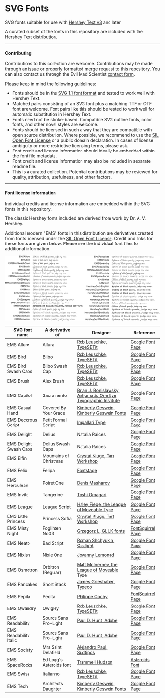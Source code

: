 # SVG Fonts

SVG fonts suitable for use with [Hershey Text v3](https://gitlab.com/oskay/hershey-text) and later

A curated subset of the fonts in this repository are included with the Hershey Text distribution.

----

#### Contributing

Contributions to this collection are welcome. Contributions may be made through an [issue](https://gitlab.com/oskay/svg-fonts/issues) or properly formatted merge request to this repository.
You can also contact us through the Evil Mad Scientist [contact form](https://shop.evilmadscientist.com/contact).

Please keep in mind the following guidelines:
*  Fonts should be in the [SVG 1.1 font format](https://www.w3.org/TR/SVG11/fonts.html) and tested to work well with Hershey Text.
*  Matched pairs consisting of an SVG font plus a matching TTF or OTF font are welcome. 
Font pairs like this should be tested to work well for automatic substitution in Hershey Text.
*  Fonts need not be stroke-based. Compatible SVG outline fonts, color fonts, and other novel styles are welcome.
*  Fonts should be licensed in such a way that they are compatible with open source distribution.
Where possible, we recommend to use the [SIL Open Font License](https://scripts.sil.org/OFL) or a public
domain declaration. In cases of license ambiguity or more restrictive licensing terms, please ask.
*  Font credit and license information should ideally be embedded within the font file metadata.
*  Font credit and license information may also be included in separate readme file.
*  This is a curated collection. Potential contributions may be reviewed for quality, attribution, usefulness, and other factors.


----

#### Font license information

Individual credits and license information are embedded within the SVG fonts in this repository.

The classic Hershey fonts included are derived from
work by Dr. A. V. Hershey.

Additional modern "EMS" fonts in this distribution are
derivatives created from fonts licensed under the [SIL Open Font License](https://scripts.sil.org/OFL). Credit and links for these fonts are given below.
Please see the individual font files for additional information.


![Sample table, generated by the Extensions - Text - Hershey Text - Utilities - Generate Font Table function](samples.png)

SVG font name | A derivative of | Designer | Reference
--------------|-----------------|----------|-------------
EMS Allure | Allura | [Rob Leuschke, TypeSETit](http://www.typesetit.com) | [Google Font Page](https://fonts.google.com/specimen/Allura)
EMS Bird | Bilbo | [Rob Leuschke, TypeSETit](http://www.typesetit.com) | [Google Font Page](https://fonts.google.com/specimen/Bilbo)
EMS Bird Swash Caps | Bilbo Swash Cap | [Rob Leuschke, TypeSETit](http://www.typesetit.com) | [Google Font Page](https://fonts.google.com/specimen/Bilbo+Swash+Caps)
EMS Brush | Alex Brush | [Rob Leuschke, TypeSETit](http://www.typesetit.com) | [Google Font Page](https://fonts.google.com/specimen/Alex+Brush)
EMS Capitol | Sacramento | [Brian J. Bonislawsky, Astigmatic One Eye Typographic Institute](http://www.astigmatic.com) | [Google Font Page](https://fonts.google.com/specimen/Sacramento)
EMS Casual Hand | Covered By Your Grace | [Kimberly Geswein, Kimberly Geswein Fonts](http://www.kimberlygeswein.com/) | [Google Font Page](https://fonts.google.com/specimen/Covered+By+Your+Grace)
EMS Decorous Script | Petit Formal Script | [Impallari Type](http://www.impallari.com) | [Google Font Page](https://fonts.google.com/specimen/Petit+Formal+Script)
EMS Delight | Delius | Natalia Raices | [Google Font Page](https://fonts.google.com/specimen/Delius)
EMS Delight Swash Caps | Delius Swash Caps | Natalia Raices | [Google Font Page](https://fonts.google.com/specimen/Delius+Swash+Caps)
EMS Elfin | Mountains of Christmas | [Crystal Kluge, Tart Workshop](http://www.tartworkshop.com) | [Google Font Page](https://fonts.google.com/specimen/Mountains+of+Christmas)
EMS Felix | Felipa | [Fontstage](https://twitter.com/fontstage) | [Google Font Page](https://fonts.google.com/specimen/Felipa)
EMS Herculean | Poiret One | [Denis Masharov](https://www.myfonts.com/foundry/Denis_Masharov/) | [Google Font Page](https://fonts.google.com/specimen/Poiret+One)
EMS Invite | Tangerine | [Toshi Omagari](http://tosche.net/about) | [Google Font Page](https://fonts.google.com/specimen/Tangerine)
EMS League | League Script | [Haley Fiege, the League of Moveable Type](https://www.theleagueofmoveabletype.com) | [Google Font Page](https://fonts.google.com/specimen/League+Script)
EMS Little Princess | Princess Sofia | [Crystal Kluge, Tart Workshop](http://www.tartworkshop.com) | [Google Font Page](https://fonts.google.com/specimen/Princess+Sofia)
EMS Misty Night | Foglihten No03 | [Grzegorz L, GLUK fonts](http://www.glukfonts.pl) | [FontSquirrel Page](https://www.fontsquirrel.com/fonts/foglihten)
EMS Neato | Bad Script | [Roman Shchyukin, Gaslight](https://www.myfonts.com/foundry/Gaslight/) | [Google Font Page](https://fonts.google.com/specimen/Bad+Script)
EMS Nixish | Nixie One| [Jovanny Lemonad](http://jovanny.ru) | [Google Font Page](https://fonts.google.com/specimen/Nixie+One)
EMS Osmotron | Orbitron (Regular) | [Matt McInerney, the League of Moveable Type](https://www.theleagueofmoveabletype.com) | [Google Font Page](https://fonts.google.com/specimen/Orbitron)
EMS Pancakes | Short Stack | [James Grieshaber, Typeco](http://www.typeco.com) | [Google Font Page](https://fonts.google.com/specimen/Short+Stack)
EMS Pepita | Pecita | [Philippe Cochy](http://pecita.eu/police-en.php) | [FontSquirrel Page](https://www.fontsquirrel.com/fonts/Pecita)
EMS Qwandry | Qwigley | [Rob Leuschke, TypeSETit](http://www.typesetit.com) | [Google Font Page](https://fonts.google.com/specimen/Qwigley)
EMS Readability | Source Sans Pro-Light | [Paul D. Hunt, Adobe](http://www.adobe.com) | [Google Font Page](https://fonts.google.com/specimen/Source+Sans+Pro)
EMS Readability Italic | Source Sans Pro-Light | [Paul D. Hunt, Adobe](http://www.adobe.com) | [Google Font Page](https://fonts.google.com/specimen/Source+Sans+Pro)
EMS Society | Mrs Saint Delafield | [Alejandro Paul, Sudtipos](http://www.sudtipos.com) | [Google Font Page](https://fonts.google.com/specimen/Mrs+Saint+Delafield)
EMS SpaceRocks | Ed Logg's Asteroids font | [Trammell Hudson](https://trmm.net/) | [Asteroids Font](https://trmm.net/Asteroids_font)
EMS Swiss | Italianno | [Rob Leuschke, TypeSETit](http://www.typesetit.com) | [Google Font Page](https://fonts.google.com/specimen/Italianno)
EMS Tech | Architects Daughter | [Kimberly Geswein, Kimberly Geswein Fonts](http://www.kimberlygeswein.com/) | [Google Font Page](https://fonts.google.com/specimen/Architects+Daughter)

